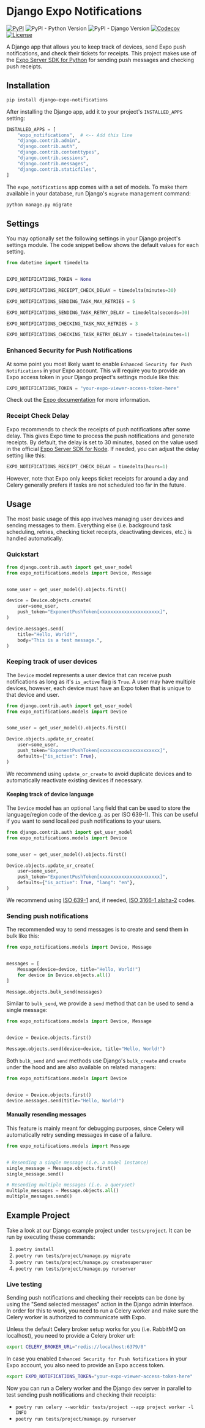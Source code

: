 # Django Expo Notifications

[![PyPI][pypi-image]][pypi-url]
![PyPI - Python Version][python-image]
![PyPI - Django Version][django-image]
[![Codecov][codecov-image]][codecov-url]
[![License][license-image]][license-url]

[pypi-image]: https://img.shields.io/pypi/v/django-expo-notifications
[pypi-url]: https://pypi.org/project/django-expo-notifications/
[python-image]: https://img.shields.io/pypi/pyversions/django-expo-notifications
[django-image]: https://img.shields.io/pypi/djversions/django-expo-notifications
[codecov-image]: https://codecov.io/gh/DoctorJohn/django-expo-notifications/branch/main/graph/badge.svg
[codecov-url]: https://codecov.io/gh/DoctorJohn/django-expo-notifications
[license-image]: https://img.shields.io/pypi/l/django-expo-notifications
[license-url]: https://github.com/DoctorJohn/django-expo-notifications/blob/main/LICENSE

A Django app that allows you to keep track of devices, send Expo push notifications, and check their tickets for receipts.
This project makes use of the [Expo Server SDK for Python](https://github.com/expo-community/expo-server-sdk-python) for sending push messages and checking push receipts.

## Installation

```sh
pip install django-expo-notifications
```

After installing the Django app, add it to your project's `INSTALLED_APPS` setting:

```python
INSTALLED_APPS = [
    "expo_notifications",  # <-- Add this line
    "django.contrib.admin",
    "django.contrib.auth",
    "django.contrib.contenttypes",
    "django.contrib.sessions",
    "django.contrib.messages",
    "django.contrib.staticfiles",
]
```

The `expo_notifications` app comes with a set of models.
To make them available in your database, run Django's `migrate` management command:

```sh
python manage.py migrate
```

## Settings

You may optionally set the following settings in your Django project's settings module.
The code snippet bellow shows the default values for each setting.

```python
from datetime import timedelta


EXPO_NOTIFICATIONS_TOKEN = None

EXPO_NOTIFICATIONS_RECEIPT_CHECK_DELAY = timedelta(minutes=30)

EXPO_NOTIFICATIONS_SENDING_TASK_MAX_RETRIES = 5

EXPO_NOTIFICATIONS_SENDING_TASK_RETRY_DELAY = timedelta(seconds=30)

EXPO_NOTIFICATIONS_CHECKING_TASK_MAX_RETRIES = 3

EXPO_NOTIFICATIONS_CHECKING_TASK_RETRY_DELAY = timedelta(minutes=1)
```

### Enhanced Security for Push Notifications

At some point you most likely want to enable `Enhanced Security for Push Notifications` in your Expo account.
This will require you to provide an Expo access token in your Django project's settings module like this:

```python
EXPO_NOTIFICATIONS_TOKEN = "your-expo-viewer-access-token-here"
```

Check out the [Expo documentation](https://docs.expo.dev/push-notifications/sending-notifications/#additional-security) for more information.

### Receipt Check Delay

Expo recommends to check the receipts of push notifications after some delay.
This gives Expo time to process the push notifications and generate receipts.
By default, the delay is set to 30 minutes, based on the value used in the official [Expo Server SDK for Node](https://github.com/expo/expo-server-sdk-node).
If needed, you can adjust the delay setting like this:

```python
EXPO_NOTIFICATIONS_RECEIPT_CHECK_DELAY = timedelta(hours=1)
```

However, note that Expo only keeps ticket receipts for around a day and Celery generally prefers if tasks are not scheduled too far in the future.

## Usage

The most basic usage of this app involves managing user devices and sending messages to them.
Everything else (i.e. background task scheduling, retries, checking ticket receipts, deactivating devices, etc.) is handled automatically.

### Quickstart

```python
from django.contrib.auth import get_user_model
from expo_notifications.models import Device, Message


some_user = get_user_model().objects.first()

device = Device.objects.create(
    user=some_user,
    push_token="ExponentPushToken[xxxxxxxxxxxxxxxxxxxxxx]",
)

device.messages.send(
    title="Hello, World!",
    body="This is a test message.",
)
```

### Keeping track of user devices

The `Device` model represents a user device that can receive push notifications as long as it's `is_active` flag is `True`.
A user may have multiple devices, however, each device must have an Expo token that is unique to that device and user.

```python
from django.contrib.auth import get_user_model
from expo_notifications.models import Device


some_user = get_user_model().objects.first()

Device.objects.update_or_create(
    user=some_user,
    push_token="ExponentPushToken[xxxxxxxxxxxxxxxxxxxxxx]",
    defaults={"is_active": True},
)
```

We recommend using `update_or_create` to avoid duplicate devices and to automatically reactivate existing devices if necessary.

#### Keeping track of device language

The `Device` model has an optional `lang` field that can be used to store the language/region code of the device.g. as per ISO 639-1).
This can be useful if you want to send localized push notifications to your users.

```python
from django.contrib.auth import get_user_model
from expo_notifications.models import Device


some_user = get_user_model().objects.first()

Device.objects.update_or_create(
    user=some_user,
    push_token="ExponentPushToken[xxxxxxxxxxxxxxxxxxxxxx]",
    defaults={"is_active": True, "lang": "en"},
)
```

We recommend using [ISO 639-1](https://en.wikipedia.org/wiki/ISO_639-1) and, if needed, [ISO 3166-1 alpha-2](https://en.wikipedia.org/wiki/ISO_3166-1_alpha-2) codes.

### Sending push notifications

The recommended way to send messages is to create and send them in bulk like this:

```python
from expo_notifications.models import Device, Message


messages = [
    Message(device=device, title="Hello, World!")
    for device in Device.objects.all()
]

Message.objects.bulk_send(messages)
```

Similar to `bulk_send`, we provide a `send` method that can be used to send a single message:

```python
from expo_notifications.models import Device, Message


device = Device.objects.first()

Message.objects.send(device=device, title="Hello, World!")
```

Both `bulk_send` and `send` methods use Django's `bulk_create` and `create` under the hood and are also available on related managers:

```python
from expo_notifications.models import Device


device = Device.objects.first()
device.messages.send(title="Hello, World!")
```

#### Manually resending messages

This feature is mainly meant for debugging purposes, since Celery will automatically retry sending messages in case of a failure.

```python
from expo_notifications.models import Message


# Resending a single message (i.e. a model instance)
single_message = Message.objects.first()
single_message.send()

# Resending multiple messages (i.e. a queryset)
multiple_messages = Message.objects.all()
multiple_messages.send()
```

## Example Project

Take a look at our Django example project under `tests/project`.
It can be run by executing these commands:

1. `poetry install`
2. `poetry run tests/project/manage.py migrate`
3. `poetry run tests/project/manage.py createsuperuser`
4. `poetry run tests/project/manage.py runserver`

### Live testing

Sending push notifications and checking their receipts can be done by using the "Send selected messages" action in the Django admin interface.
In order for this to work, you need to run a Celery worker and make sure the Celery worker is authorized to communicate with Expo.

Unless the default Celery broker setup works for you (i.e. RabbitMQ on localhost), you need to provide a Celery broker url:

```sh
export CELERY_BROKER_URL="redis://localhost:6379/0"
```

In case you enabled `Enhanced Security for Push Notifications` in your Expo account, you also need to provide an Expo access token.

```sh
export EXPO_NOTIFICATIONS_TOKEN="your-expo-viewer-access-token-here"
```

Now you can run a Celery worker and the Django dev server in parallel to test sending push notifications and checking their receipts:

- `poetry run celery --workdir tests/project --app project worker -l INFO`
- `poetry run tests/project/manage.py runserver`

